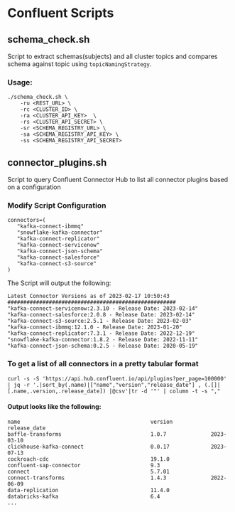 # Confluent Scripts

## schema_check.sh 

Script to extract schemas(subjects) and all cluster topics and compares schema against topic using `topicNamingStrategy`.
### Usage:
```
./schema_check.sh \
    -ru <REST_URL> \
    -rc <CLUSTER_ID> \
    -ra <CLUSTER_API_KEY>  \
    -rs <CLUSTER_API_SECRET> \
    -sr <SCHEMA_REGISTRY_URL> \
    -sa <SCHEMA_REGISTRY_API_KEY> \
    -ss <SCHEMA_REGISTRY_API_SECRET>
```

## connector_plugins.sh

Script to query Confluent Connector Hub to list all connector plugins based on a configuration

### Modify Script Configuration

```
connectors=(
   "kafka-connect-ibmmq"
   "snowflake-kafka-connector"
   "kafka-connect-replicator"
   "kafka-connect-servicenow"
   "kafka-connect-json-schema"
   "kafka-connect-salesforce"
   "kafka-connect-s3-source"
)
```

The Script will output the following:
```
Latest Connector Versions as of 2023-02-17 10:50:43
#####################################################
"kafka-connect-servicenow:2.3.10 - Release Date: 2023-02-14"
"kafka-connect-salesforce:2.0.8 - Release Date: 2023-02-14"
"kafka-connect-s3-source:2.5.1 - Release Date: 2023-02-03"
"kafka-connect-ibmmq:12.1.0 - Release Date: 2023-01-20"
"kafka-connect-replicator:7.3.1 - Release Date: 2022-12-19"
"snowflake-kafka-connector:1.8.2 - Release Date: 2022-11-11"
"kafka-connect-json-schema:0.2.5 - Release Date: 2020-05-19"
 ```

 ### To get a list of all connectors in a pretty tabular format
 ```
curl -s -S 'https://api.hub.confluent.io/api/plugins?per_page=100000' | jq -r '.|sort_by(.name)|["name","version","release_date"] , (.[]|[.name,.version,.release_date]) |@csv'|tr -d '"' | column -t -s ","
 ```
 #### Output looks like the following:
 ```
 name                                         version            release_date
baffle-transforms                            1.0.7              2023-03-10
clickhouse-kafka-connect                     0.0.17             2023-07-13
cockroach-cdc                                19.1.0
confluent-sap-connector                      9.3
connect                                      5.7.01
connect-transforms                           1.4.3              2022-06-09
data-replication                             11.4.0
databricks-kafka                             6.4
...
 ```